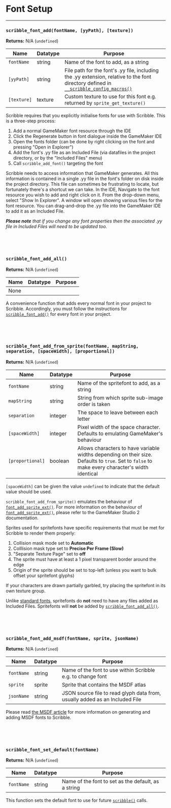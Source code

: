 # Font Setup

---

### `scribble_font_add(fontName, [yyPath], [texture])`

**Returns:** N/A (`undefined`)

|Name       |Datatype|Purpose                                                                                                                                                                                            |
|-----------|--------|---------------------------------------------------------------------------------------------------------------------------------------------------------------------------------------------------|
|`fontName` |string  |Name of the font to add, as a string                                                                                                                                                               |
|`[yyPath]` |string  |File path for the font's .yy file, including the .yy extension, relative to the font directory defined in [`__scribble_config_macros()`](Functions-(Configuration)#__scribble_config_macros)|
|`[texture]`|texture |Custom texture to use for this font e.g. returned by `sprite_get_texture()`                                                                                                                        |

Scribble requires that you explicitly initialise fonts for use with Scribble. This is a three-step process:

1. Add a normal GameMaker font resource through the IDE
2. Click the Regenerate button in font dialogue inside the GameMaker IDE
3. Open the fonts folder (can be done by right clicking on the font and pressing "Open in Explorer")
4. Add the font's .yy file as an Included File (via datafiles in the project directory, or by the "Included Files" menu)
5. Call `scribble_add_font()` targeting the font

Scribble needs to access information that GameMaker generates. All this information is contained in a single .yy file in the font's folder on disk inside the project directory. This file can sometimes be frustrating to locate, but fortunately there's a shortcut we can take. In the IDE, Navigate to the font resource you wish to add and right click on it. From the drop-down menu, select "Show In Explorer". A window will open showing various files for the font resource. You can drag-and-drop the .yy file into the GameMaker IDE to add it as an Included File.

***Please note** that if you change any font properties then the associated .yy file in Included Files will need to be updated too.*

&nbsp;

&nbsp;

### `scribble_font_add_all()`

**Returns:** N/A (`undefined`)

|Name|Datatype|Purpose|
|----|--------|-------|
|None|        |       |

A convenience function that adds every normal font in your project to Scribble. Accordingly, you must follow the instructions for [`scribble_font_add()`](Functions-(Font-Setup)#scribble_font_addfontname-yypath-texture) for every font in your project.

&nbsp;

&nbsp;

### `scribble_font_add_from_sprite(fontName, mapString, separation, [spaceWidth], [proportional])`

**Returns:** N/A (`undefined`)

|Name            |Datatype|Purpose                                                                                                                                        |
|----------------|--------|-----------------------------------------------------------------------------------------------------------------------------------------------|
|`fontName`      |string  |Name of the spritefont to add, as a string                                                                                                     |
|`mapString`     |string  |String from which sprite sub-image order is taken                                                                                              |
|`separation`    |integer |The space to leave between each letter                                                                                                         |
|`[spaceWidth]`  |integer |Pixel width of the space character. Defaults to emulating GameMaker's behaviour                                                                |
|`[proportional]`|boolean |Allows characters to have variable widths depending on their size. Defaults to `true`. Set to `false` to make every character's width identical|

`[spaceWidth]` can be given the value `undefined` to indicate that the default value should be used.

`scribble_font_add_from_sprite()` emulates the behaviour of [`font_add_sprite_ext()`](https://docs2.yoyogames.com/source/_build/3_scripting/4_gml_reference/fonts/font_add_sprite_ext.html). For more information on the behaviour of [`font_add_sprite_ext()`](https://docs2.yoyogames.com/source/_build/3_scripting/4_gml_reference/fonts/font_add_sprite_ext.html), please refer to the GameMaker Studio 2 documentation.

Sprites used for spritefonts have specific requirements that must be met for Scribble to render them properly:
1) Collision mask mode set to **Automatic**
2) Colllision mask type set to **Precise Per Frame (Slow)**
3) "Separate Texture Page" set to **off**
4) The sprite must have at least a 1 pixel transparent border around the edge
5) Origin of the sprite should be set to top-left (unless you want to bulk offset your spritefont glyphs)

If your characters are drawn partially garbled, try placing the spritefont in its own texture group.

Unlike [standard fonts](Functions-(Font-Setup)#scribble_font_addfontname-yypath-texture), spritefonts do **not** need to have any files added as Included Files. Spritefonts will **not** be added by [`scribble_font_add_all()`](Functions-(Font-Setup)#scribble_font_add_all).

&nbsp;

&nbsp;

### `scribble_font_add_msdf(fontName, sprite, jsonName)`

**Returns:** N/A (`undefined`)

|Name      |Datatype|Purpose                                                                    |
|----------|--------|---------------------------------------------------------------------------|
|`fontName`|string  |Name of the font to use within Scribble e.g. to change font                |
|`sprite`  |sprite  |Sprite that contains the MSDF atlas                                        |
|`jsonName`|string  |JSON source file to read glyph data from, usually added as an Included File|

Please read [the MSDF article](MSDF-Fonts) for more information on generating and adding MSDF fonts to Scribble.

&nbsp;

&nbsp;

### `scribble_font_set_default(fontName)`

**Returns:** N/A (`undefined`)

|Name       |Datatype|Purpose                                                                                                                                                                                            |
|-----------|--------|---------------------------------------------------------------------------------------------------------------------------------------------------------------------------------------------------|
|`fontName` |string  |Name of the font to set as the default, as a string                                                                                                                                                               |

This function sets the default font to use for future [`scribble()`](scribble()-Methods) calls.